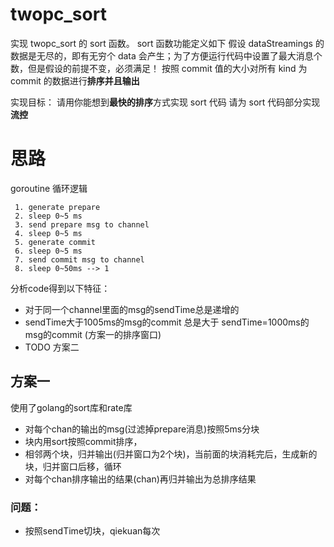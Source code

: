 # twopc_sort

实现 twopc_sort 的 sort 函数。
sort 函数功能定义如下
假设 dataStreamings 的数据是无尽的，即有无穷个 data 会产生；为了方便运行代码中设置了最大消息个数，但是假设的前提不变，必须满足！
按照 commit 值的大小对所有 kind 为 commit 的数据进行**排序并且输出**

实现目标：
请用你能想到**最快的排序**方式实现 sort 代码
请为 sort 代码部分实现**流控**

# 思路

goroutine 循环逻辑
```
 1. generate prepare
 2. sleep 0~5 ms
 3. send prepare msg to channel
 4. sleep 0~5 ms
 5. generate commit
 6. sleep 0~5 ms
 7. send commit msg to channel
 8. sleep 0~50ms --> 1
```

分析code得到以下特征： 
- 对于同一个channel里面的msg的sendTime总是递增的
- sendTime大于1005ms的msg的commit 总是大于 sendTime=1000ms的msg的commit (方案一的排序窗口)
- TODO 方案二	

## 方案一 
使用了golang的sort库和rate库

- 对每个chan的输出的msg(过滤掉prepare消息)按照5ms分块
- 块内用sort按照commit排序， 
- 相邻两个块，归并输出(归并窗口为2个块)，当前面的块消耗完后，生成新的块，归并窗口后移，循环
- 对每个chan排序输出的结果(chan)再归并输出为总排序结果

### 问题：
- 按照sendTime切块，qiekuan每次